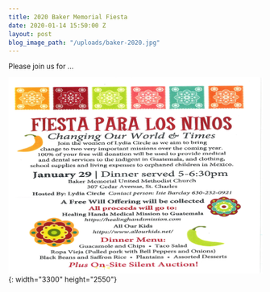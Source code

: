 ```yaml
---
title: 2020 Baker Memorial Fiesta
date: 2020-01-14 15:50:00 Z
layout: post
blog_image_path: "/uploads/baker-2020.jpg"
---
```


Please join us for …

![](/uploads/baker-2020.jpg){: width="3300" height="2550"}